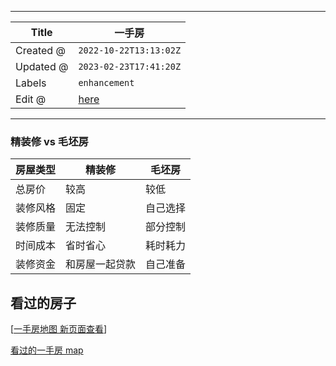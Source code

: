 -----

| Title     | 一手房                                             |
| --------- | ----------------------------------------------- |
| Created @ | `2022-10-22T13:13:02Z`                          |
| Updated @ | `2023-02-23T17:41:20Z`                          |
| Labels    | `enhancement`                                   |
| Edit @    | [here](https://github.com/junxnone/F/issues/20) |

-----

### 精装修 vs 毛坯房

| 房屋类型 | 精装修     | 毛坯房  |
| ---- | ------- | ---- |
| 总房价  | 较高      | 较低   |
| 装修风格 | 固定      | 自己选择 |
| 装修质量 | 无法控制    | 部分控制 |
| 时间成本 | 省时省心    | 耗时耗力 |
| 装修资金 | 和房屋一起贷款 | 自己准备 |

## 看过的房子

\[[一手房地图 新页面查看](https://junxnone.github.io/fmap/mp/1sf)\]

[看过的一手房
map](https://junxnone.github.io/fmap/mp/1sf ":include :type=iframe width=100% height=600px")
